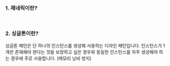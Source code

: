 ### 1. 제네릭이란?

<br>

### 2. 싱글톤이란?

싱글톤 패턴은 단 하나의 인스턴스를 생성해 사용하는 디자인 패턴입니다.
인스턴스가 1개만 존재해야 한다는 것을 보장하고 싶은 경우와
동일한 인스턴스를 자주 생성해야 하는 경우에 주로 사용합니다. (메모리 낭비 방지)
